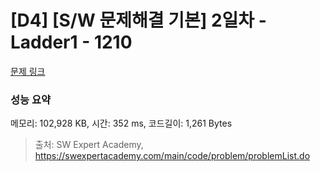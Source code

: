 # [D4] [S/W 문제해결 기본] 2일차 - Ladder1 - 1210 

[문제 링크](https://swexpertacademy.com/main/code/problem/problemDetail.do?contestProbId=AV14ABYKADACFAYh) 

### 성능 요약

메모리: 102,928 KB, 시간: 352 ms, 코드길이: 1,261 Bytes



> 출처: SW Expert Academy, https://swexpertacademy.com/main/code/problem/problemList.do